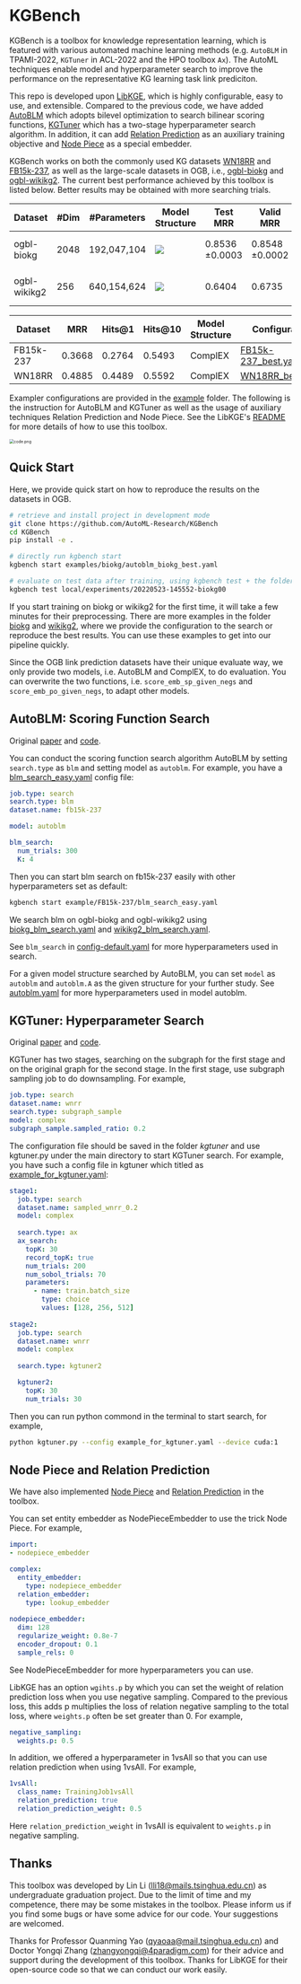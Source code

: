 # KGBench

KGBench is a toolbox for knowledge representation learning, which is featured with various automated machine learning methods (e.g. `AutoBLM` in TPAMI-2022, `KGTuner` in ACL-2022 and the HPO toolbox `Ax`). The AutoML techniques enable model and hyperparameter search to improve the performance on the representative KG learning task link prediciton.

This repo is developed upon [LibKGE](https://github.com/uma-pi1/kge), which is highly configurable, easy to use, and extensible. Compared to the previous code, we have added [AutoBLM](https://ieeexplore.ieee.org/document/9729658) which adopts bilevel optimization to search bilinear scoring functions, [KGTuner](https://aclanthology.org/2022.acl-long.194.pdf) which has a two-stage hyperparameter search algorithm. In addition, it can add [Relation Prediction](https://openreview.net/pdf?id=Qa3uS3H7-Le) as an auxiliary training objective and [Node Piece](https://arxiv.org/abs/2106.12144) as a special embedder.

KGBench works on both the commonly used KG datasets [WN18RR](https://github.com/TimDettmers/ConvE/blob/master/WN18RR.tar.gz) and [FB15k-237](https://www.microsoft.com/en-us/download/details.aspx?id=52312), as well as the large-scale datasets in OGB, i.e., [ogbl-biokg](https://ogb.stanford.edu/docs/linkprop/#ogbl-biokg) and [ogbl-wikikg2](https://ogb.stanford.edu/docs/linkprop/#ogbl-wikikg2). The current best performance achieved by this toolbox is listed below. Better results may be obtained with more searching trials.

| Dataset      | #Dim | #Parameters | Model Structure                                              | Test MRR       | Valid MRR      | Configuration                                          | Hardware         | Mem     |
| ------------ | ---- | ----------- | ------------------------------------------------------------ | -------------- | -------------- | ------------------------------------------------------ | ---------------- | ------- |
| ogbl-biokg   | 2048 | 192,047,104 | ![](./docs/kgbench/blm_biokg.png) | 0.8536 ±0.0003 | 0.8548 ±0.0002 | [biokg_best.yaml](example/biokg/biokg_best.yaml)       | Tesla A100 (80G) | 7687MB  |
| ogbl-wikikg2 | 256  | 640,154,624 | ![](./docs/kgbench/blm_wikikg2.png) | 0.6404         | 0.6735         | [wikikg2_best.yaml](example/wikikg2/wikikg2_best.yaml) | Tesla A100 (80G) | 41307MB |



| Dataset   | MRR    | Hits@1 | Hits@10 | Model Structure | Configuration                                                |
| --------- | ------ | ------ | ------- | --------------- | ------------------------------------------------------------ |
| FB15k-237 | 0.3668 | 0.2764 | 0.5493  | ComplEX         | [FB15k-237_best.yaml](example/FB15k-237/FB15k-237_best.yaml) |
| WN18RR    | 0.4885 | 0.4489 | 0.5592  | ComplEX         | [WN18RR_best.yaml](example/WN18RR/WN18RR_best.yaml)          |



Exampler configurations are provided in the [example](example) folder. The following is the instruction for AutoBLM and KGTuner as well as the usage of auxiliary techniques Relation Prediction and Node Piece. See the LibKGE's [README](https://github.com/uma-pi1/kge/blob/master/README.md) for more details of how to use this toolbox. 

<img src="./docs/kgbench/code.png" alt="code.png" style="zoom:50%;" />


## Quick Start 

Here, we provide quick start on how to reproduce the results on the datasets in OGB.

```bash
# retrieve and install project in development mode
git clone https://github.com/AutoML-Research/KGBench
cd KGBench
pip install -e .

# directly run kgbench start
kgbench start examples/biokg/autoblm_biokg_best.yaml

# evaluate on test data after training, using kgbench test + the folder where your training results saved, for example, 
kgbench test local/experiments/20220523-145552-biokg00
```

If you start training on biokg or wikikg2 for the first time, it will take a few minutes for their preprocessing. There are more examples in the folder [biokg](example/biokg) and [wikikg2](example/wikikg2), where we provide the configuration to the search or reproduce the best results. You can use these examples to get into our pipeline quickly. 

Since the OGB link prediction datasets have their unique evaluate way, we only provide two models, i.e. AutoBLM and ComplEX, to do evaluation. You can overwrite the two functions, i.e. `score_emb_sp_given_negs` and `score_emb_po_given_negs`, to adapt other models.



## AutoBLM: Scoring Function Search

Original [paper](https://ieeexplore.ieee.org/document/9729658) and [code](https://github.com/AutoML-Research/AutoSF).

You can conduct the scoring function search algorithm AutoBLM by setting `search.type` as `blm` and setting model as `autoblm`. For example, you have a [blm_search_easy.yaml](example/FB15k-237/blm_search_easy.yaml) config file:

```yaml
job.type: search
search.type: blm
dataset.name: fb15k-237

model: autoblm

blm_search:
  num_trials: 300
  K: 4
```
Then you can start blm search on fb15k-237 easily with other hyperparameters set as default: 

```bash
kgbench start example/FB15k-237/blm_search_easy.yaml
```
We search blm on ogbl-biokg and ogbl-wikikg2 using [biokg_blm_search.yaml](example/biokg/biokg_blm_search.yaml) and [wikikg2_blm_search.yaml](example/wikikg2/wikikg2_blm_search.yaml).

See `blm_search` in [config-default.yaml](kgbench/config-default.yaml) for more hyperparameters used in search.

For a given model structure searched by AutoBLM,  you can set `model` as `autoblm` and `autoblm.A` as the given structure for your further study. See [autoblm.yaml](kgbench/model/autoblm.yaml) for more hyperparameters used in model autoblm.



## KGTuner: Hyperparameter Search

Original [paper](https://aclanthology.org/2022.acl-long.194.pdf) and [code](https://github.com/AutoML-Research/KGTuner).

KGTuner has two stages, searching on the subgraph for the first stage and on the original graph for the second stage. In the first stage, use subgraph sampling job to do downsampling. For example, 

```yaml
job.type: search
dataset.name: wnrr
search.type: subgraph_sample
model: complex
subgraph_sample.sampled_ratio: 0.2
```

The configuration file should be saved in the folder *kgtuner*  and use kgtuner.py under the main directory to start KGTuner search. For example, you have such a config file in kgtuner which titled as [example_for_kgtuner.yaml](kgtuner/example_for_kgtuner.yaml): 

```yaml
stage1:
  job.type: search
  dataset.name: sampled_wnrr_0.2
  model: complex
  
  search.type: ax
  ax_search:
    topK: 30
    record_topK: true
    num_trials: 200
    num_sobol_trials: 70
    parameters:
      - name: train.batch_size
        type: choice
        values: [128, 256, 512]
        
stage2:
  job.type: search
  dataset.name: wnrr
  model: complex
  
  search.type: kgtuner2

  kgtuner2:
    topK: 30
    num_trials: 30
```

Then you can run python commond in the terminal to start search, for example,

```bash
python kgtuner.py --config example_for_kgtuner.yaml --device cuda:1
```



## Node Piece and Relation Prediction

We have also implemented [Node Piece](https://arxiv.org/abs/2106.12144) and [Relation Prediction](https://openreview.net/pdf?id=Qa3uS3H7-Le) in the toolbox. 

You can set entity embedder as NodePieceEmbedder to use the trick Node Piece. For example, 

```yaml
import:
- nodepiece_embedder

complex:
  entity_embedder:
    type: nodepiece_embedder
  relation_embedder:
    type: lookup_embedder
    
nodepiece_embedder: 
  dim: 128
  regularize_weight: 0.8e-7
  encoder_dropout: 0.1
  sample_rels: 0
```

See NodePieceEmbedder for more hyperparameters you can use.

LibKGE has an option `wgihts.p` by which you can set the weight of relation prediction loss when you use negative sampling. Compared to the previous loss, this adds p multiplies the loss of relation negative sampling to the total loss, where `weights.p` often be set greater than 0. For example, 

```yaml
negative_sampling:
  weights.p: 0.5
```

In addition, we offered a hyperparameter in 1vsAll so that you can use relation prediction when using 1vsAll. For example, 

```yaml
1vsAll:
  class_name: TrainingJob1vsAll
  relation_prediction: true
  relation_prediction_weight: 0.5
```

Here `relation_prediction_weight` in 1vsAll is equivalent to `weights.p` in negative sampling. 

## Thanks

This toolbox was developed by Lin Li (lli18@mails.tsinghua.edu.cn) as undergraduate graduation project. Due to the limit of time and my competence, there may be some mistakes in the toolbox. Please inform us if you find some bugs or have some advice for our code. Your suggestions are welcomed. 

Thanks for Professor Quanming Yao (qyaoaa@mail.tsinghua.edu.cn) and Doctor Yongqi Zhang (zhangyongqi@4paradigm.com) for their advice and support during the development of this toolbox. Thanks for LibKGE for their open-source code so that we can conduct our work easily. 
